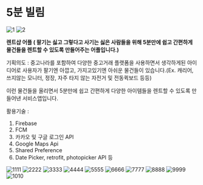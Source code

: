 # 5분 빌림

![1](https://user-images.githubusercontent.com/71608206/108626343-0a7e5c80-7493-11eb-9e54-5f78a8baa5e7.png)
![2](https://user-images.githubusercontent.com/71608206/108626345-0b16f300-7493-11eb-8abf-a87153c099f4.png)

**렌트샵 어플 ( 팔기는 싫고 그렇다고 사기는 싫은 사람들을 위해 5분만에 쉽고 간편하게 물건들을 렌트할 수 있도록 만들어주는 어플입니다.)**

기획의도 : 중고나라를 포함하여 다양한 중고거래 플랫폼을 사용하면서 생각하게된 아이디어로 사용자가 팔기엔 아깝고, 가지고있기엔 아쉬운 물건들이 있습니다.(Ex. 캐리어, 쓰지않는 모니터, 정장, 자주 타지 않는 자전거 및 전동퀵보드 등등)

이런 물건들을 올리면서 5분만에 쉽고 간편하게 다양한 아이템들을 렌트할 수 있도록 만들어낸 서비스앱입니다. 

활용기술 : 
1. Firebase 
2. FCM
3. 카카오 및 구글 로그인 API
4. Google Maps Api
5. Shared Preference 
6. Date Picker, retrofit, photopicker API 등 



![1111](https://user-images.githubusercontent.com/71608206/108625912-c8ecb200-7490-11eb-86e4-79ebed22ce0f.PNG)
![2222](https://user-images.githubusercontent.com/71608206/108626237-83c97f80-7492-11eb-90e0-56ed5e7716ea.PNG)
![3333](https://user-images.githubusercontent.com/71608206/108626240-84faac80-7492-11eb-876a-438caf33b404.PNG)
![4444](https://user-images.githubusercontent.com/71608206/108626241-85934300-7492-11eb-87da-cea0b52d309d.PNG)
![5555](https://user-images.githubusercontent.com/71608206/108626242-85934300-7492-11eb-8f7e-1422171c0e8d.PNG)
![6666](https://user-images.githubusercontent.com/71608206/108626243-862bd980-7492-11eb-8774-4910282306ac.PNG)
![7777](https://user-images.githubusercontent.com/71608206/108626244-862bd980-7492-11eb-935e-285c6d01d73a.PNG)
![8888](https://user-images.githubusercontent.com/71608206/108626245-86c47000-7492-11eb-8b75-3332b7bfe364.PNG)
![9999](https://user-images.githubusercontent.com/71608206/108626246-875d0680-7492-11eb-84dc-125fadca216c.PNG)
![1010](https://user-images.githubusercontent.com/71608206/108626249-8af08d80-7492-11eb-87d1-a0ae86aec3b2.PNG)
